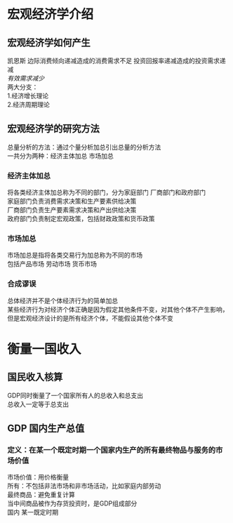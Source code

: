 # 宏观经济学介绍
## 宏观经济学如何产生
凯恩斯 边际消费倾向递减造成的消费需求不足 投资回报率递减造成的投资需求递减  
_有效需求减少_  
两大分支：  
1.经济增长理论   
2.经济周期理论

## 宏观经济学的研究方法
总量分析的方法：通过个量分析加总引出总量的分析方法  
一共分为两种：经济主体加总 市场加总
### 经济主体加总
将各类经济主体加总称为不同的部门，分为家庭部门 厂商部门和政府部门  
家庭部门负责消费需求决策和生产要素供给决策  
厂商部门负责生产要素需求决策和产出供给决策  
政府部门负责制定宏观政策，包括财政政策和货币政策
### 市场加总
市场加总是指将各类交易行为加总称为不同的市场   
包括产品市场 劳动市场 货币市场
### 合成谬误 
总体经济并不是个体经济行为的简单加总  
某些经济行为对经济个体正确是因为假定其他条件不变，对其他个体不产生影响，但是宏观经济设计的是所有经济个体，不能假设其他个体不变
 

 # 衡量一国收入
 ## 国民收入核算
 GDP同时衡量了一个国家所有人的总收入和总支出  
 总收入一定等于总支出
 ## GDP 国内生产总值
 ### 定义：在某一个既定时期一个国家内生产的所有最终物品与服务的市场价值
 市场价值：用价格衡量  
 所有：不包括非法市场和非市场活动，比如家庭内部劳动  
 最终商品：避免重复计算  
当中间商品被作为存货投资时，是GDP组成部分  
国内
某一既定时期

